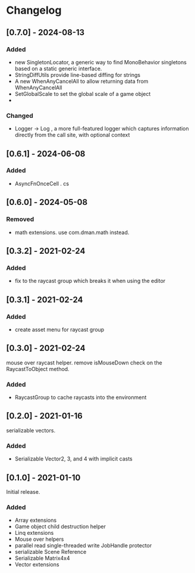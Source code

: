 # Changelog


## [0.7.0] - 2024-08-13

### Added

- new SingletonLocator, a generic way to find MonoBehavior singletons based on a static generic interface.
- StringDiffUtils provide line-based diffing for strings
- A new WhenAnyCancelAll<T> to allow returning data from WhenAnyCancelAll
- SetGlobalScale to set the global scale of a game object
- 
### Changed

- Logger -> Log , a more full-featured logger which captures information directly from the call site, with optional context

## [0.6.1] - 2024-06-08

### Added

- AsyncFnOnceCell . cs


## [0.6.0] - 2024-05-08

### Removed

- math extensions. use com.dman.math instead.


## [0.3.2] - 2021-02-24

### Added

- fix to the raycast group which breaks it when using the editor

## [0.3.1] - 2021-02-24

### Added

- create asset menu for raycast group

## [0.3.0] - 2021-02-24

mouse over raycast helper. remove isMouseDown check on the RaycastToObject method.

### Added

- RaycastGroup to cache raycasts into the environment

## [0.2.0] - 2021-01-16

serializable vectors.

### Added

- Serializable Vector2, 3, and 4 with implicit casts

## [0.1.0] - 2021-01-10

Initial release.

### Added

- Array extensions
- Game object child destruction helper
- Linq extensions
- Mouse over helpers
- parallel read single-threaded write JobHandle protector
- serializable Scene Reference
- Serializable Matrix4x4
- Vector extensions
